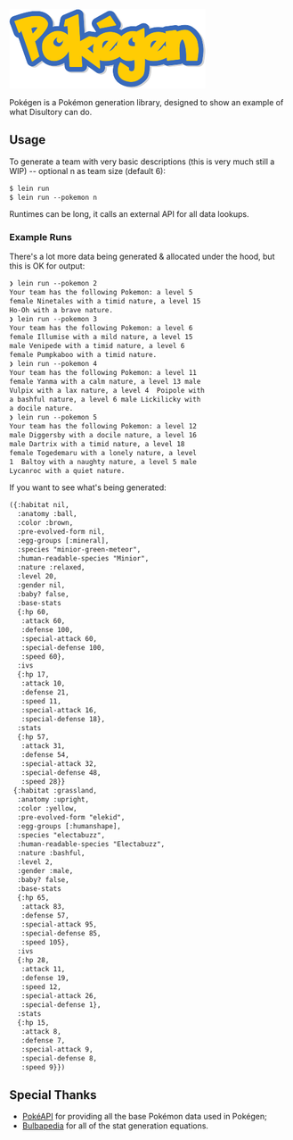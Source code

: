 ![Pokegen Logo](res/logo.png)

Pokégen is a Pokémon generation library, designed to show an example of
what Disultory can do.

## Usage

To generate a team with very basic descriptions (this is very much still
a WIP) -- optional n as team size (default 6):

```
$ lein run
$ lein run --pokemon n
```

Runtimes can be long, it calls an external API for all data lookups.

### Example Runs

There's a lot more data being generated & allocated under the hood, but this is OK for output:

```
❯ lein run --pokemon 2
Your team has the following Pokemon: a level 5 
female Ninetales with a timid nature, a level 15  
Ho-Oh with a brave nature.
❯ lein run --pokemon 3
Your team has the following Pokemon: a level 6 
female Illumise with a mild nature, a level 15 
male Venipede with a timid nature, a level 6 
female Pumpkaboo with a timid nature.
❯ lein run --pokemon 4
Your team has the following Pokemon: a level 11 
female Yanma with a calm nature, a level 13 male 
Vulpix with a lax nature, a level 4  Poipole with 
a bashful nature, a level 6 male Lickilicky with
a docile nature.
❯ lein run --pokemon 5
Your team has the following Pokemon: a level 12
male Diggersby with a docile nature, a level 16 
male Dartrix with a timid nature, a level 18 
female Togedemaru with a lonely nature, a level 
1  Baltoy with a naughty nature, a level 5 male 
Lycanroc with a quiet nature.
```

If you want to see what's being generated:

```
({:habitat nil,
  :anatomy :ball,
  :color :brown,
  :pre-evolved-form nil,
  :egg-groups [:mineral],
  :species "minior-green-meteor",
  :human-readable-species "Minior",
  :nature :relaxed,
  :level 20,
  :gender nil,
  :baby? false,
  :base-stats
  {:hp 60,
   :attack 60,
   :defense 100,
   :special-attack 60,
   :special-defense 100,
   :speed 60},
  :ivs
  {:hp 17,
   :attack 10,
   :defense 21,
   :speed 11,
   :special-attack 16,
   :special-defense 18},
  :stats
  {:hp 57,
   :attack 31,
   :defense 54,
   :special-attack 32,
   :special-defense 48,
   :speed 28}}
 {:habitat :grassland,
  :anatomy :upright,
  :color :yellow,
  :pre-evolved-form "elekid",
  :egg-groups [:humanshape],
  :species "electabuzz",
  :human-readable-species "Electabuzz",
  :nature :bashful,
  :level 2,
  :gender :male,
  :baby? false,
  :base-stats
  {:hp 65,
   :attack 83,
   :defense 57,
   :special-attack 95,
   :special-defense 85,
   :speed 105},
  :ivs
  {:hp 28,
   :attack 11,
   :defense 19,
   :speed 12,
   :special-attack 26,
   :special-defense 1},
  :stats
  {:hp 15,
   :attack 8,
   :defense 7,
   :special-attack 9,
   :special-defense 8,
   :speed 9}})
```

## Special Thanks

- [PokéAPI](https://pokeapi.co/) for providing all the base Pokémon data
used in Pokégen;
- [Bulbapedia](https://bulbapedia.bulbagarden.net/wiki/) for all of the
stat generation equations.
